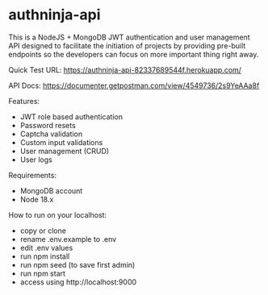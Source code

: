 # authninja-api

This is a NodeJS + MongoDB JWT authentication and user management API designed to facilitate the initiation of projects by providing pre-built endpoints 
so the developers can focus on more important thing right away.

Quick Test URL: https://authninja-api-82337689544f.herokuapp.com/

API Docs: https://documenter.getpostman.com/view/4549736/2s9YeAAa8f

Features: 
- JWT role based authentication
- Password resets
- Captcha validation
- Custom input validations
- User management (CRUD)
- User logs

Requirements:
- MongoDB account
- Node 18.x

How to run on your localhost:
- copy or clone
- rename .env.example to .env
- edit .env values
- run npm install
- run npm seed (to save first admin)
- run npm start
- access using http://localhost:9000
